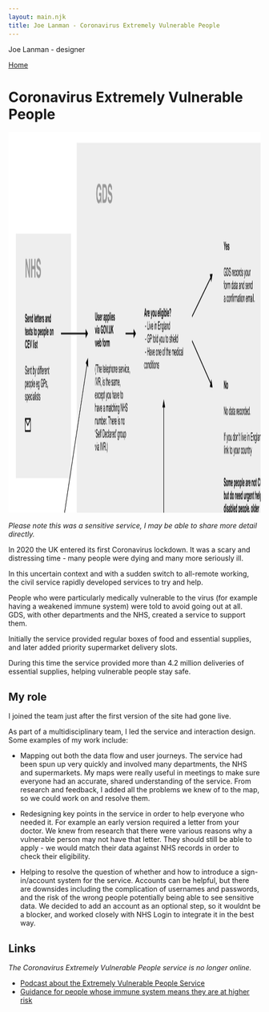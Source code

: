 ```yaml
---
layout: main.njk
title: Joe Lanman - Coronavirus Extremely Vulnerable People
---
```


Joe Lanman - designer

<div class="home-link">

  [Home](/)

</div>

# Coronavirus Extremely Vulnerable People

<img width="1704" height="760" src="/assets/images/coronavirus-extremely-vulnerable-people.webp" alt="Part of a service map. Shows a journey starting with the NHS sending letters to vulnerale people, then people coming to the GDS web service, where they are asked if they are eligible, which makes the journey branch.">

_Please note this was a sensitive service, I may be able to share more detail directly._

In 2020 the UK entered its first Coronavirus lockdown. It was a scary and distressing time - many people were dying and many more seriously ill.

In this uncertain context and with a sudden switch to all-remote working, the civil service rapidly developed services to try and help.

People who were particularly medically vulnerable to the virus (for example having a weakened immune system) were told to avoid going out at all. GDS, with other departments and the NHS, created a service to support them.

Initially the service provided regular boxes of food and essential supplies, and later added priority supermarket delivery slots.

During this time the service provided more than 4.2 million deliveries of essential supplies, helping vulnerable people stay safe.

## My role

I joined the team just after the first version of the site had gone live.

As part of a multidisciplinary team, I led the service and interaction design. Some examples of my work include:

 - Mapping out both the data flow and user journeys. The service had been spun up very quickly and involved many departments, the NHS and supermarkets. My maps were really useful in meetings to make sure everyone had an accurate, shared understanding of the service. From research and feedback, I added all the problems we knew of to the map, so we could work on and resolve them.

 - Redesigning key points in the service in order to help everyone who needed it. For example an early version required a letter from your doctor. We knew from research that there were various reasons why a vulnerable person may not have that letter. They should still be able to apply - we would match their data against NHS records in order to check their eligibility.

 - Helping to resolve the question of whether and how to introduce a sign-in/account system for the service. Accounts can be helpful, but there are downsides including the complication of usernames and passwords, and the risk of the wrong people potentially being able to see sensitive data. We decided to add an account as an optional step, so it wouldnt be a blocker, and worked closely with NHS Login to integrate it in the best way.

 
## Links

_The Coronavirus Extremely Vulnerable People service is no longer online._

 - [Podcast about the Extremely Vulnerable People Service](https://gds.blog.gov.uk/2021/02/24/podcast-the-clinically-extremely-vulnerable-people-service/)
 - [Guidance for people whose immune system means they are at higher risk](https://www.gov.uk/government/publications/covid-19-guidance-for-people-whose-immune-system-means-they-are-at-higher-risk/covid-19-guidance-for-people-whose-immune-system-means-they-are-at-higher-risk)
